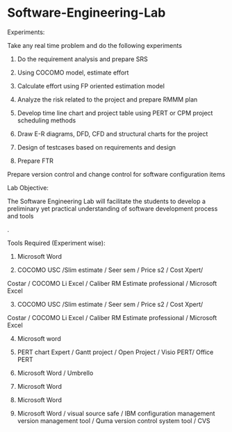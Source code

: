 # Software-Engineering-Lab

Experiments:

Take any real time problem and do the following experiments

1.	Do the requirement analysis and prepare SRS

2.	Using COCOMO model, estimate effort

3.	Calculate effort using FP oriented estimation model

4.	Analyze the risk related to the project and prepare RMMM plan

5.	Develop time line chart and project table using PERT or CPM project scheduling methods

6.	Draw E-R diagrams, DFD, CFD and structural charts for the project

7.	Design of testcases based on requirements and design

8.	Prepare FTR

Prepare version control and change control for software configuration items

Lab Objective:

The Software Engineering Lab will facilitate the students to develop a preliminary yet practical understanding of software development process and tools

.


Tools Required (Experiment wise):


1.	Microsoft Word

2.	COCOMO USC /Slim estimate / Seer sem / Price s2 / Cost Xpert/

Costar / COCOMO Li Excel / Caliber RM Estimate professional / Microsoft Excel

3.	COCOMO USC /Slim estimate / Seer sem / Price s2 / Cost Xpert/

Costar / COCOMO Li Excel / Caliber RM Estimate professional / Microsoft Excel

4.	Microsoft word

5.	PERT chart Expert / Gantt project / Open Project / Visio PERT/ Office PERT

6.	Microsoft Word / Umbrello

7.	Microsoft Word

8.	Microsoft Word

9.	Microsoft Word / visual source safe / IBM configuration management version management tool / Quma version control system tool / CVS
